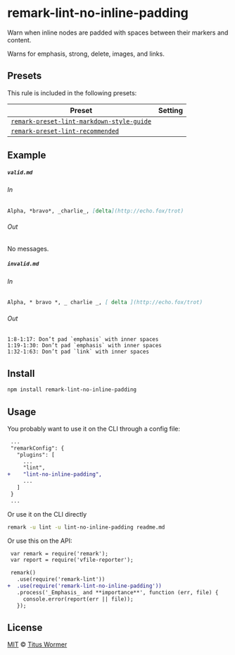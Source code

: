 <!--This file is generated-->

# remark-lint-no-inline-padding

Warn when inline nodes are padded with spaces between their markers and
content.

Warns for emphasis, strong, delete, images, and links.

## Presets

This rule is included in the following presets:

| Preset | Setting |
| ------ | ------- |
| [`remark-preset-lint-markdown-style-guide`](https://github.com/remarkjs/remark-lint/tree/master/packages/remark-preset-lint-markdown-style-guide) |  |
| [`remark-preset-lint-recommended`](https://github.com/remarkjs/remark-lint/tree/master/packages/remark-preset-lint-recommended) |  |

## Example

##### `valid.md`

###### In

```markdown
Alpha, *bravo*, _charlie_, [delta](http://echo.fox/trot)
```

###### Out

No messages.

##### `invalid.md`

###### In

```markdown
Alpha, * bravo *, _ charlie _, [ delta ](http://echo.fox/trot)
```

###### Out

```text
1:8-1:17: Don’t pad `emphasis` with inner spaces
1:19-1:30: Don’t pad `emphasis` with inner spaces
1:32-1:63: Don’t pad `link` with inner spaces
```

## Install

```sh
npm install remark-lint-no-inline-padding
```

## Usage

You probably want to use it on the CLI through a config file:

```diff
 ...
 "remarkConfig": {
   "plugins": [
     ...
     "lint",
+    "lint-no-inline-padding",
     ...
   ]
 }
 ...
```

Or use it on the CLI directly

```sh
remark -u lint -u lint-no-inline-padding readme.md
```

Or use this on the API:

```diff
 var remark = require('remark');
 var report = require('vfile-reporter');

 remark()
   .use(require('remark-lint'))
+  .use(require('remark-lint-no-inline-padding'))
   .process('_Emphasis_ and **importance**', function (err, file) {
     console.error(report(err || file));
   });
```

## License

[MIT](https://github.com/remarkjs/remark-lint/blob/master/license) © [Titus Wormer](http://wooorm.com)
